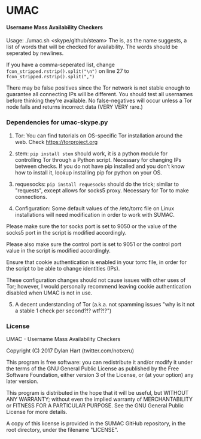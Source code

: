 # UMAC
#### Username Mass Availability Checkers

Usage: ./umac.sh <skype/github/steam>
The <wordlist> is, as the name suggests, a list of words that will be checked for availability.
The words should be seperated by newlines.

If you have a comma-seperated list, change `fcon_stripped.rstrip().split("\n")` on line 27 to `fcon_stripped.rstrip().split(",")`

There may be false positives since the Tor network is not stable enough to guarantee all connecting IPs will be different. You should test all usernames before thinking they're available. No false-negatives will occur unless a Tor node fails and returns incorrect data (VERY VERY rare.)

### Dependencies for umac-skype.py

1. Tor: You can find tutorials on OS-specific Tor installation around the web. Check https://torproject.org

2. stem: `pip install stem` should work, it is a python module for controlling Tor through a Python script. Necessary for changing IPs between checks. If you do not have pip installed and you don't know how to install it, lookup installing pip for python on your OS.

3. requesocks: `pip install requesocks` should do the trick; similar to "requests", except allows for socks5 proxy. Necessary for Tor to make connections.

4. Configuration: Some default values of the /etc/torrc file on Linux installations will need modification in order to work with SUMAC.

Please make sure the tor socks port is set to 9050 or the value of the socks5 port in the script is modified accordingly.

Please also make sure the control port is set to 9051 or the control port value in the script is modified accordingly.

Ensure that cookie authentication is enabled in your torrc file, in order for the script to be able to change identities (IPs).

These configuration changes should not cause issues with other uses of Tor; however, I would personally recommend leaving cookie authentication disabled when UMAC is not in use.

5. A decent understanding of Tor (a.k.a. not spamming issues "why is it not a stable 1 check per second?!? wtf?!?")

### License

UMAC - Username Mass Availability Checkers

Copyright (C) 2017  Dylan Hart (twitter.com/notxeru)

This program is free software: you can redistribute it and/or modify
it under the terms of the GNU General Public License as published by
the Free Software Foundation, either version 3 of the License, or
(at your option) any later version.

This program is distributed in the hope that it will be useful,
but WITHOUT ANY WARRANTY; without even the implied warranty of
MERCHANTABILITY or FITNESS FOR A PARTICULAR PURPOSE.  See the
GNU General Public License for more details.

A copy of this license is provided in the SUMAC GitHub
repository, in the root directory, under the filename "LICENSE".
